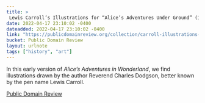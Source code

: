 ```yaml
---
title: > 
 Lewis Carroll’s Illustrations for “Alice’s Adventures Under Ground” (1864)
date: 2022-04-17 23:10:02 -0400
dateadded: 2022-04-17 23:10:02 -0400
link: "https://publicdomainreview.org/collection/carroll-illustrations-for-alice-undergound"
bucket: Public Domain Review
layout: urlnote
tags: ["history", "art"]
--- 
```

In this early version of *Alice’s Adventures in Wonderland*, we find illustrations drawn by the author Reverend Charles Dodgson, better known by the pen name Lewis Carroll. 
 <!-- end excerpt --> 
<div class='bucket'><a class='internal-link' href='/buckets/public-domain-review'>Public Domain Review</a></div> 
